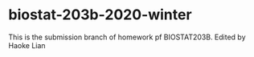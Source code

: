 # biostat-203b-2020-winter
This is the submission branch of homework pf BIOSTAT203B.
Edited by Haoke Lian
